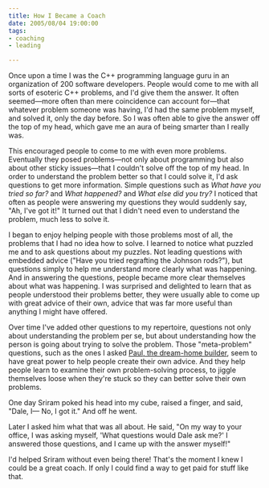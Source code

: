 ```yaml
--- 
title: How I Became a Coach
date: 2005/08/04 19:00:00
tags: 
- coaching
- leading

---
```


<p>Once upon a time I was the C++ programming language guru in an organization of 200 software developers.  People would come to me with all sorts of esoteric C++ problems, and I'd give them the answer.  It often seemed—more often than mere coincidence can account for—that whatever problem someone was having, I'd had the same problem myself, and solved it, only the day before.  So I was often able to give the answer off the top of my head, which gave me an aura of being smarter than I really was.</p>
<p>This encouraged people to come to me with even more problems.  Eventually they posed problems—not only about programming but also about other sticky issues—that I couldn't solve off the top of my head.  In order to understand the problem better so that I could solve it, I'd ask questions to get more information.  Simple questions such as <em>What have you tried so far?</em> and <em>What happened?</em> and <em>What else did you try?</em>  I noticed that often as people were answering my questions they would suddenly say, "Ah, I've got it!"  It turned out that I didn't need even to understand the problem, much less to solve it.</p>
<p>I began to enjoy helping people with those problems most of all, the problems that I had no idea how to solve.  I learned to notice what puzzled me and to ask questions about my puzzles.  Not leading questions with embedded advice ("Have you tried regrafting the Johnson rods?"), but questions simply to help me understand more clearly what was happening.  And in answering the questions, people became more clear themselves about what was happening.  I was surprised and delighted to learn that as people understood their problems better, they were usually able to come up with great advice of their own, advice that was far more useful than anything I might have offered.</p>
<p>Over time I've added other questions to my repertoire, questions not only about understanding the problem per se, but about understanding how the person is going about trying to solve the problem. Those "meta-problem" questions, such as the ones I asked <a href="/2003/05/after_all_weve_done_for_them/">Paul, the dream-home builder</a>, seem to have great power to help people create their own advice.  And they help people learn to examine their own problem-solving process, to jiggle themselves loose when they're stuck so they can better solve their own problems.</p>
<p>One day Sriram poked his head into my cube, raised a finger, and said, "Dale, I—  No, I got it."  And off he went.</p>
<p>Later I asked him what that was all about.  He said, "On my way to your office, I was asking myself, 'What questions would Dale ask me?'  I answered those questions, and I came up with the answer myself!"</p>
<p>I'd helped Sriram without even being there!  That's the moment I knew I could be a great coach.  If only I could find a way to get paid for stuff like that.</p>

